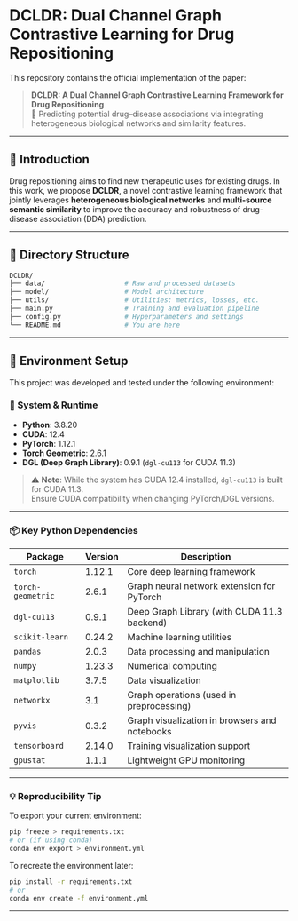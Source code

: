 # DCLDR: Dual Channel Graph Contrastive Learning for Drug Repositioning

This repository contains the official implementation of the paper:

> **DCLDR: A Dual Channel Graph Contrastive Learning Framework for Drug Repositioning**  
> 🧜 Predicting potential drug–disease associations via integrating heterogeneous biological networks and similarity features.

---

## 🔬 Introduction

Drug repositioning aims to find new therapeutic uses for existing drugs. In this work, we propose **DCLDR**, a novel contrastive learning framework that jointly leverages **heterogeneous biological networks** and **multi-source semantic similarity** to improve the accuracy and robustness of drug-disease association (DDA) prediction.

---

## 📁 Directory Structure

```bash
DCLDR/
├── data/                    # Raw and processed datasets
├── model/                   # Model architecture
├── utils/                   # Utilities: metrics, losses, etc.
├── main.py                  # Training and evaluation pipeline
├── config.py                # Hyperparameters and settings
└── README.md                # You are here
```

---

## 📁 Environment Setup

This project was developed and tested under the following environment:

### 🔧 System & Runtime

- **Python**: 3.8.20  
- **CUDA**: 12.4  
- **PyTorch**: 1.12.1  
- **Torch Geometric**: 2.6.1  
- **DGL (Deep Graph Library)**: 0.9.1 (`dgl-cu113` for CUDA 11.3)

> ⚠️ **Note**: While the system has CUDA 12.4 installed, `dgl-cu113` is built for CUDA 11.3.  
> Ensure CUDA compatibility when changing PyTorch/DGL versions.

---

### 📦 Key Python Dependencies

| Package           | Version  | Description                                      |
|------------------|----------|--------------------------------------------------|
| `torch`          | 1.12.1   | Core deep learning framework                     |
| `torch-geometric`| 2.6.1    | Graph neural network extension for PyTorch       |
| `dgl-cu113`      | 0.9.1    | Deep Graph Library (with CUDA 11.3 backend)      |
| `scikit-learn`   | 0.24.2   | Machine learning utilities                       |
| `pandas`         | 2.0.3    | Data processing and manipulation                 |
| `numpy`          | 1.23.3   | Numerical computing                              |
| `matplotlib`     | 3.7.5    | Data visualization                               |
| `networkx`       | 3.1      | Graph operations (used in preprocessing)         |
| `pyvis`          | 0.3.2    | Graph visualization in browsers and notebooks    |
| `tensorboard`    | 2.14.0   | Training visualization support                   |
| `gpustat`        | 1.1.1    | Lightweight GPU monitoring                       |

---

### 💡 Reproducibility Tip

To export your current environment:

```bash
pip freeze > requirements.txt
# or (if using conda)
conda env export > environment.yml
```

To recreate the environment later:

```bash
pip install -r requirements.txt
# or
conda env create -f environment.yml
```

---


